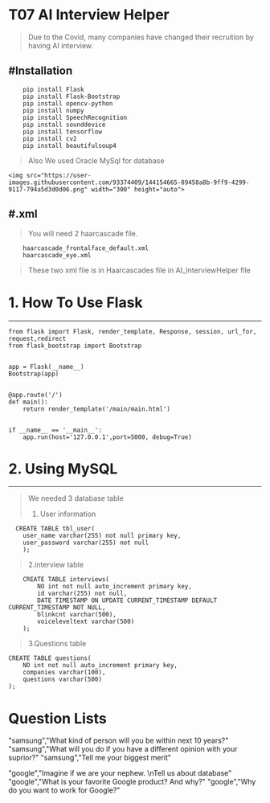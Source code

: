 # T07 AI Interview Helper

> Due to the Covid, many companies have changed their recruition by having AI interview.

## #Installation

```
    pip install Flask
    pip install Flask-Bootstrap
    pip install opencv-python
    pip install numpy
    pip install SpeechRecognition
    pip install sounddevice
    pip install tensorflow
    pip install cv2
    pip install beautifulsoup4
```

> Also We used Oracle MySql for database

    <img src="https://user-images.githubusercontent.com/93374409/144154665-89458a8b-9ff9-4299-9117-794a5d3d0d06.png" width="300" height="auto">

## #.xml

> You will need 2 haarcascade file.

```
    haarcascade_frontalface_default.xml
    haarcascade_eye.xml
```

> These two xml file is in Haarcascades file in AI_InterviewHelper file

# 1. How To Use Flask

---

```
from flask import Flask, render_template, Response, session, url_for, request,redirect
from flask_bootstrap import Bootstrap


app = Flask(__name__)
Bootstrap(app)


@app.route('/')
def main():
    return render_template('/main/main.html')


if __name__ == '__main__':
    app.run(host='127.0.0.1',port=5000, debug=True)
```

# 2. Using MySQL

---

> We needed 3 database table
>
> 1.  User information

```
  CREATE TABLE tbl_user(
    user_name varchar(255) not null primary key,
    user_password varchar(255) not null
    );
```

> 2.interview table

```
    CREATE TABLE interviews(
        NO int not null auto_increment primary key,
        id varchar(255) not null,
        DATE TIMESTAMP ON UPDATE CURRENT_TIMESTAMP DEFAULT CURRENT_TIMESTAMP NOT NULL,
        blinkcnt varchar(500),
        voiceleveltext varchar(500)
    );
```

> 3.Questions table

    CREATE TABLE questions(
        NO int not null auto_increment primary key,
        companies varchar(100),
        questions varchar(500)
    );

# Question Lists

"samsung","What kind of person will you be within next 10 years?"
"samsung","What will you do if you have a different opinion with your suprior?"
"samsung","Tell me your biggest merit"

"google","Imagine if we are your nephew. \nTell us about database"
"google","What is your favorite Google product? And why?"
"google","Why do you want to work for Google?"
